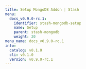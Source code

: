 ```yaml
---
title: Setup MongoDB Addon | Stash
menu:
  docs_v0.9.0-rc.1:
    identifier: stash-mongodb-setup
    name: Setup
    parent: stash-mongodb
    weight: 20
menu_name: docs_v0.9.0-rc.1
info:
  catalog: v0.1.0
  cli: v0.1.0
  version: v0.9.0-rc.1
---
```


